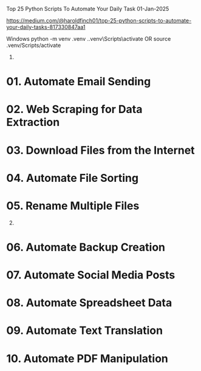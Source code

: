 Top 25 Python Scripts To Automate Your Daily Task
01-Jan-2025

https://medium.com/@haroldfinch01/top-25-python-scripts-to-automate-your-daily-tasks-817330847aa1


Windows
python -m venv .venv
.\.venv\Scripts\activate
OR
source .venv/Scripts/activate


01.
# 01. Automate Email Sending
# 02. Web Scraping for Data Extraction
# 03. Download Files from the Internet
# 04. Automate File Sorting
# 05. Rename Multiple Files


02.
# 06. Automate Backup Creation
# 07. Automate Social Media Posts
# 08. Automate Spreadsheet Data
# 09. Automate Text Translation
# 10. Automate PDF Manipulation
